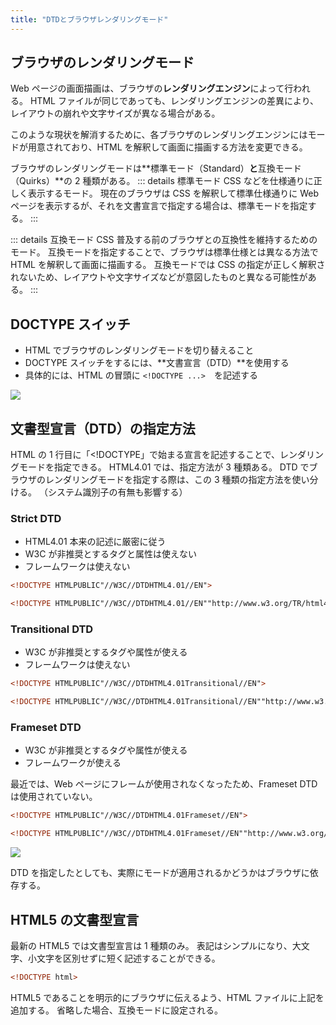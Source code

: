 ```yaml
---
title: "DTDとブラウザレンダリングモード"
---
```


## ブラウザのレンダリングモード

Web ページの画面描画は、ブラウザの**レンダリングエンジン**によって行われる。
HTML ファイルが同じであっても、レンダリングエンジンの差異により、レイアウトの崩れや文字サイズが異なる場合がある。

このような現状を解消するために、各ブラウザのレンダリングエンジンにはモードが用意されており、HTML を解釈して画面に描画する方法を変更できる。

ブラウザのレンダリングモードは**標準モード（Standard）**と**互換モード（Quirks）**の 2 種類がある。
::: details 標準モード
CSS などを仕様通りに正しく表示するモード。
現在のブラウザは CSS を解釈して標準仕様通りに Web ページを表示するが、それを文書宣言で指定する場合は、標準モードを指定する。
:::

::: details 互換モード
CSS 普及する前のブラウザとの互換性を維持するためのモード。
互換モードを指定することで、ブラウザは標準仕様とは異なる方法で HTML を解釈して画面に描画する。
互換モードでは CSS の指定が正しく解釈されないため、レイアウトや文字サイズなどが意図したものと異なる可能性がある。
:::

## DOCTYPE スイッチ

- HTML でブラウザのレンダリングモードを切り替えること
- DOCTYPE スイッチをするには、**文書宣言（DTD）**を使用する
- 具体的には、HTML の冒頭に `<!DOCTYPE ...>`　を記述する

![](https://storage.googleapis.com/zenn-user-upload/b674ae315f64-20230805.png)

## 文書型宣言（DTD）の指定方法

HTML の 1 行目に「<!DOCTYPE」で始まる宣言を記述することで、レンダリングモードを指定できる。
HTML4.01 では、指定方法が 3 種類ある。
DTD でブラウザのレンダリングモードを指定する際は、この 3 種類の指定方法を使い分ける。
（システム識別子の有無も影響する）

### Strict DTD

- HTML4.01 本来の記述に厳密に従う
- W3C が非推奨とするタグと属性は使えない
- フレームワークは使えない

```html
<!DOCTYPE HTMLPUBLIC"//W3C//DTDHTML4.01//EN">
```

```html
<!DOCTYPE HTMLPUBLIC"//W3C//DTDHTML4.01//EN""http://www.w3.org/TR/html4/strict.dtd">
```

### Transitional DTD

- W3C が非推奨とするタグや属性が使える
- フレームワークは使えない

```html
<!DOCTYPE HTMLPUBLIC"//W3C//DTDHTML4.01Transitional//EN">
```

```html
<!DOCTYPE HTMLPUBLIC"//W3C//DTDHTML4.01Transitional//EN""http://www.w3.org/TR/html4/loose.dtd">
```

### Frameset DTD

- W3C が非推奨とするタグや属性が使える
- フレームワークが使える

最近では、Web ページにフレームが使用されなくなったため、Frameset DTD は使用されていない。

```html
<!DOCTYPE HTMLPUBLIC"//W3C//DTDHTML4.01Frameset//EN">
```

```html
<!DOCTYPE HTMLPUBLIC"//W3C//DTDHTML4.01Frameset//EN""http://www.w3.org/TR/html4/frameset.dtd">
```

![](https://storage.googleapis.com/zenn-user-upload/215f8dc232ad-20230805.png)

DTD を指定したとしても、実際にモードが適用されるかどうかはブラウザに依存する。

## HTML5 の文書型宣言

最新の HTML5 では文書型宣言は 1 種類のみ。
表記はシンプルになり、大文字、小文字を区別せずに短く記述することができる。

```html
<!DOCTYPE html>
```

HTML5 であることを明示的にブラウザに伝えるよう、HTML ファイルに上記を追加する。
省略した場合、互換モードに設定される。
